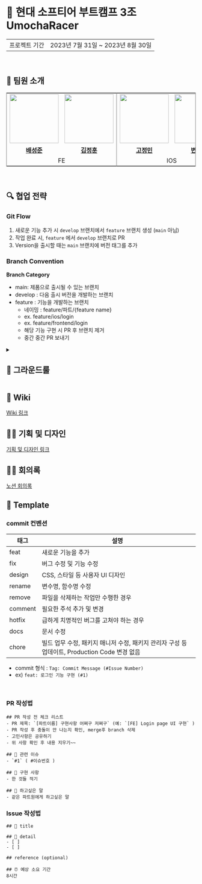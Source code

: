 # 📖 현대 소프티어 부트캠프 3조 UmochaRacer
<table>
 <tr>
    <td>프로젝트 기간</td>
    <td>2023년 7월 31일 ~ 2023년 8월 30일</td>
  </tr>
</table>
<br/>

## 👦 팀원 소개
<table style="border: 0.5px solid gray">
 <tr>
    <td align="center"><a href="https://github.com/westofsky"><img src="https://avatars.githubusercontent.com/westofsky" width="130px;" alt=""></td>
    <td align="center" style="border-right : 0.5px solid gray"><a href="https://github.com/JungHun98"><img src="https://avatars.githubusercontent.com/JungHun98" width="130px;" alt=""></td>
    <td align="center"><a href="https://github.com/eigen98"><img src="https://avatars.githubusercontent.com/eigen98" width="130px;" alt=""></td>
    <td align="center" style="border-right : 0.5px solid gray"><a href="https://github.com/sangyeon3"><img src="https://avatars.githubusercontent.com/sangyeon3" width="130px;" alt=""></td>
    <td align="center"><a href="https://github.com/SEONMl"><img src="https://avatars.githubusercontent.com/SEONMl" width="130px;" alt=""></td>
    <td align="center"><a href="https://github.com/jjy0709"><img src="https://avatars.githubusercontent.com/jjy0709" width="130px;" alt=""></td>
  </tr>
  <tr>
    <td align="center"><a href="https://github.com/westofsky"><b>배성준</b></td>
    <td align="center"style="border-right : 0.5px solid gray"><a href="https://github.com/JungHun98" ><b>김정훈</b></td>
    <td align="center"><a href="https://github.com/eigen98"><b>고정민</b></td>
    <td align="center" style="border-right : 0.5px solid gray"><a href="https://github.com/sangyeon3"><b>변상연</b></td>
    <td align="center"><a href="https://github.com/SEONMl"><b>박선미</b></td>
    <td align="center" style="border-right : 0.5px solid gray"><a href="https://github.com/jjy0709" ><b>정지영</b></td>
  </tr>

  <tr>
    <td align = "center" colspan = "2" style="border-right : 0.5px solid gray">FE</td>
    <td align = "center" colspan = "2" style="border-right : 0.5px solid gray">IOS</td>
    <td align = "center" colspan = "2">BE</td>
  </tr>
</table>
<br/>


## 🔍 협업 전략

### **Git Flow**

1. 새로운 기능 추가 시 `develop` 브랜치에서 `feature` 브랜치 생성 (`main` 아님)
2. 작업 완료 시, `feature` 에서 `develop` 브랜치로 PR
3. Version을 출시할 때는 `main` 브랜치에 버전 태그를 추가

### Branch Convention

**Branch Category**

- main: 제품으로 출시될 수 있는 브랜치
- develop : 다음 출시 버전을 개발하는 브랜치
- feature : 기능을 개발하는 브랜치
    - 네이밍 : feature/파트/{feature name}
    - ex. feature/ios/login
    - ex. feature/frontend/login
    - 해당 기능 구현 시 PR 후 브랜치 제거
    - 중간 중간 PR 보내기

<details>
<summary><h2>🐷 그라운드룰</h2></summary>

- 욕하지 않기
- 지각하지 않기.
- 스프린트로 진행하기(1주일 단위)
- 회의 내용은 노션에 기록
- 칭찬과 격려하기
- 질문할때 한번쯤은 구글링 해보고 질문하기
- 에러 있을 때 최대한 예쁘게 말하기

- 스크럼은 오전 10시에 시작한다.
    - 팀의 진행 상태를 공유한다.
        - 파트별 전날 한거, 오늘 할거.
    - 컨디션을 공유한다.

- 회고 방식
    - 5F 회고
        - Facts : 사실. 무슨 일이 있었는가?
        - Feeling : 느낀 점, 감정. 어떤 느낌이 들었는가?
        - Finding : 배운 점, 인사이트. 어떤 것을 기억하고 싶은가?
        - Future Action : 향후 액션 아이템. 앞으로 무엇을 할 것인지?
        - Feedback : 피드백. Future Action에서 정한 액션 아이템을 실행하고 어던 피드백을 받았는가?

</details>

## 📖 Wiki

[Wiki 링크](https://github.com/softeerbootcamp-2nd/H3-UmochaRacer/wiki)

## 👩‍🎨 기획 및 디자인

[기획 및 디자인 링크](https://www.figma.com/file/aTK27d8JGjSAp8qttQSwgy/Oh%2C-my-car-set_Handoff?type=design&node-id=0-1&mode=design&t=dQfXEfryUoqLUiNQ-0)

## 👨‍💻 회의록

[노션 회의록](https://coral-mice-402.notion.site/a723fd11e9a04cc6ae582012c8381e70?v=0dbfc16570224d7e8f0cf5d77c053e4d&pvs=4)

## 📕 Template

### commit 컨벤션


| 태그     | 설명                                                             |
|----------|------------------------------------------------------------------|
| feat     | 새로운 기능을 추가                                               |
| fix      | 버그 수정 및 기능 수정                                           |
| design   | CSS, 스타일 등 사용자 UI 디자인                                  |
| rename   | 변수명, 함수명 수정                                              |
| remove   | 파일을 삭제하는 작업만 수행한 경우                                 |
| comment  | 필요한 주석 추가 및 변경                                          |
| hotfix   | 급하게 치명적인 버그를 고쳐야 하는 경우                           |
| docs     | 문서 수정                                                        |
| chore    | 빌드 업무 수정, 패키지 매니저 수정, 패키지 관리자 구성 등 업데이트, Production Code 변경 없음 |

- commit 형식 : `Tag: Commit Message (#Issue Number)` 
- ex) `feat: 로그인 기능 구현 (#1)`

<br/>

### PR 작성법

```
## PR 작성 전 체크 리스트
- PR 제목: `[파트이름] 구현사항 어쩌구 저쩌구` (예: `[FE] Login page UI 구현` )
- PR 작성 후 충돌이 안 나는지 확인, merge후 branch 삭제
- 고민사항은 공유하기
- 위 사항 확인 후 내용 지우기~~

## 🔖 관련 이슈
- `#1` ( #이슈번호 )

## 📝 구현 사항
- 한 것들 적기

## 📌 하고싶은 말
- 같은 파트원에게 하고싶은 말
```

### Issue 작성법

```
## 🤖 title

## 💭 detail  
- [ ]
- [ ]

## reference (optional)

## ⏰ 예상 소요 기간  
8시간
```

